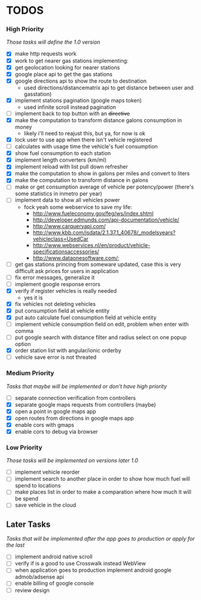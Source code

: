# TODOS

### High Priority
*Those tasks will define the 1.0 version*

- [x] make http requests work
- [x] work to get nearer gas stations implementing:
 - [x] get geolocation looking for nearer stations
 - [x] google place api to get the gas stations
 - [x] google directions api to show the route to destination
   - used directions/distancematrix api to get distance between user and gasstation)
- [x] implement stations pagination (google maps token)
   - used infinite scroll instead pagination
- [ ] implement back to top button with an ~~directive~~
- [x] make the computation to transform distance galons consumption in money
    - likely i'll need to reajust this, but ya, for now is ok
- [x] lock user to use app when there isn't vehicle registered
- [ ] calculates with usage time the vehicle's fuel consumption
- [x] show fuel consumption to each station
- [x] implement length converters (km/ml)
- [x] implement reload with list pull down refresher
- [x] make the computation to show in galons per miles and convert to liters
- [x] make the computation to transform distance in galons
- [ ] make or get consumption average of vehicle per potency/power (there's some statistics in inmetro per year)
- [ ] implement data to show all vehicles power
    - fock yeah some webservice to save my life:
        - http://www.fueleconomy.gov/feg/ws/index.shtml
        - http://developer.edmunds.com/api-documentation/vehicle/
        - http://www.carqueryapi.com/
        - http://www.kbb.com/jsdata/2.1.37.1_40678/_modelsyears?vehicleclass=UsedCar
        - http://www.webservices.nl/en/product/vehicle-specificationsaccessories/
        - http://www.dataonesoftware.com/;
- [ ] get gas stations princing from someware updated, case this is very difficult ask prices for users in application
- [ ] fix error messages, generalize it
- [ ] implement google response errors
- [x] verify if register vehicles is really needed
    - yes it is
- [x] fix vehicles not deleting vehicles
- [x] put consumption field at vehicle entity
- [x] put auto calculate fuel consumption field at vehicle entity
- [ ] implement vehicle consumption field on edit, problem when enter with comma
- [ ] put google search with distance filter and radius select on one popup option
- [x] order station list with angular/ionic orderby
- [ ] vehicle save error is not threated

### Medium Priority
*Tasks that maybe will be implemented or don't have high priority*

- [ ] separate connection verification from controllers
- [x] separate google maps requests from controllers (maybe)
- [x] open a point in google maps app
- [x] open routes from directions in google maps app
- [x] enable cors with gmaps
- [x] enable cors to debug via browser

### Low Priority
*Those tasks will be implemented on versions later 1.0*

- [ ] implement vehicle reorder
- [ ] implement search to another place in order to show how much fuel will spend to locations
- [ ] make places list in order to make a comparation where how much it will be spend
- [ ] save vehicle in the cloud

## Later Tasks
*Tasks that will be implemented after the app goes to production or apply for the last*

- [ ] implement android native scroll
- [ ] verify if is a good to use Crosswalk instead WebView
- [ ] when application goes to production implement android google admob/adsense api
- [ ] enable billing of google console
- [ ] review design
